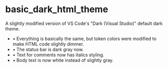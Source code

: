 # basic_dark_html_theme
A slightly modified version of VS Code's "Dark (Visual Studio)" default dark theme.

- • Everything is basically the same, but token colors were modified to make HTML code slightly dimmer.
- • The status bar is dark gray now.
- • Text for comments now has italics styling.
- • Body text is now white instead of slightly gray.
